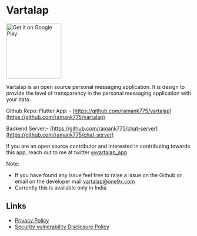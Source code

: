 <link rel="shortcut icon" type="image/x-icon" href="favicon.ico">

# Vartalap
<a href='https://play.google.com/store/apps/details?id=com.one9x.vartalap'><img alt='Get it on Google Play' src='https://play.google.com/intl/en_us/badges/static/images/badges/en_badge_web_generic.png' width="150" /></a>

Vartalap is an open source personal messaging application. It is design to provide the level of transparency in the personal messaging application with your data.

Github Repo:
Flutter App: - [https://github.com/ramank775/vartalap](https://github.com/ramank775/vartalap)

Backend Server:- [https://github.com/ramank775/chat-server](https://github.com/ramank775/chat-server)

If you are an open source contributor and interested in contributing towards this app, reach out to me at twitter [@vartalap_app](https://twitter.com/vartalap_app)

Note:
- If you have found any issue feel free to raise a issue on the Github or email on the developer mail [vartalap@one9x.com](mailto:vartalap@one9x.com)
- Currently this is available only in India


## Links
- [Privacy Policy](https://vartalap.one9x.com/privacy-policy)
- [Security vulnerability Disclosure Policy](https://vartalap.one9x.com/security-policy)
